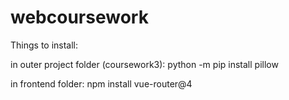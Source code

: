 # webcoursework

Things to install:

in outer project folder (coursework3):
python -m pip install pillow



in frontend folder:
npm install vue-router@4

